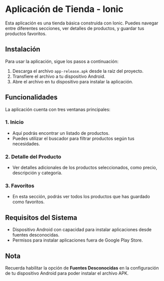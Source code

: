 # Aplicación de Tienda - Ionic

Esta aplicación es una tienda básica construida con Ionic. Puedes navegar entre diferentes secciones, ver detalles de productos, y guardar tus productos favoritos.

## Instalación

Para usar la aplicación, sigue los pasos a continuación:

1. Descarga el archivo `app-release.apk` desde la raíz del proyecto.
2. Transfiere el archivo a tu dispositivo Android.
3. Abre el archivo en tu dispositivo para instalar la aplicación.

## Funcionalidades

La aplicación cuenta con tres ventanas principales:

### 1. Inicio

- Aquí podrás encontrar un listado de productos.
- Puedes utilizar el buscador para filtrar productos según tus necesidades.

### 2. Detalle del Producto

- Ver detalles adicionales de los productos seleccionados, como precio, descripción y categoría.

### 3. Favoritos

- En esta sección, podrás ver todos los productos que has guardado como favoritos.

## Requisitos del Sistema

- Dispositivo Android con capacidad para instalar aplicaciones desde fuentes desconocidas.
- Permisos para instalar aplicaciones fuera de Google Play Store.

## Nota

Recuerda habilitar la opción de **Fuentes Desconocidas** en la configuración de tu dispositivo Android para poder instalar el archivo APK.
